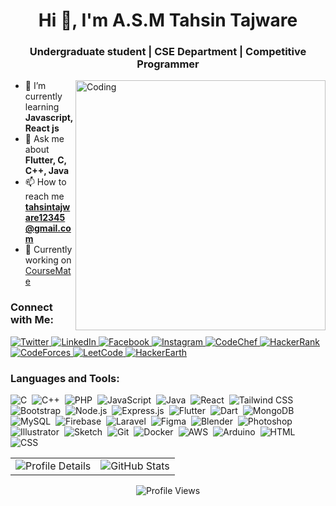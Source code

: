 <h1 align="center">Hi 👋, I'm A.S.M Tahsin Tajware</h1>
<h3 align="center">Undergraduate student | CSE Department | Competitive Programmer</h3>
<img align="right" alt="Coding" width="400" src="![Image](https://github.com/user-attachments/assets/8bf7d188-56d5-44c8-98a8-c04ee11d4010)">

- 🌱 I’m currently learning **Javascript, React js**
- 💬 Ask me about **Flutter, C, C++, Java**
- 📫 How to reach me **tahsintajware12345@gmail.com**
- 🔧 Currently working on [CourseMate](https://github.com/Tahsin-Tajware/CourseMate)

<h3 align="left">Connect with Me:</h3>

<p align="left">
  <a href="https://twitter.com/tahsin_tajware" target="_blank">
    <img src="https://img.shields.io/badge/twitter-logo?style=for-the-badge&logo=twitter&logoColor=white&color=%231DA1F2" alt="Twitter" />
  </a>
  <a href="https://linkedin.com/in/tahsintajware" target="_blank">
    <img src="https://img.shields.io/badge/linkedin-logo?style=for-the-badge&logo=linkedin&logoColor=white&color=%230A66C2" alt="LinkedIn" />
  </a>
  <a href="https://fb.com/tahsin.tajware.0" target="_blank">
    <img src="https://img.shields.io/badge/facebook-logo?style=for-the-badge&logo=facebook&logoColor=white&color=%231877F2" alt="Facebook" />
  </a>
  <a href="https://instagram.com/tahsin.tajware" target="_blank">
    <img src="https://img.shields.io/badge/instagram-logo?style=for-the-badge&logo=instagram&logoColor=white&color=%23E4405F" alt="Instagram" />
  </a>
  <a href="https://www.codechef.com/users/tahsin_tajware" target="_blank">
    <img src="https://img.shields.io/badge/codechef-logo?style=for-the-badge&logo=codechef&logoColor=white&color=%235B4636" alt="CodeChef" />
  </a>
  <a href="https://www.hackerrank.com/tahsin_cse_20221" target="_blank">
    <img src="https://img.shields.io/badge/hackerrank-logo?style=for-the-badge&logo=hackerrank&logoColor=white&color=%2329B474" alt="HackerRank" />
  </a>
  <a href="https://codeforces.com/profile/tahsin.tajware" target="_blank">
    <img src="https://img.shields.io/badge/codeforces-logo?style=for-the-badge&logo=codeforces&logoColor=white&color=%231F8ACB" alt="CodeForces" />
  </a>
  <a href="https://www.leetcode.com/tahsin_tajware" target="_blank">
    <img src="https://img.shields.io/badge/leetcode-logo?style=for-the-badge&logo=leetcode&logoColor=white&color=%23FFA116" alt="LeetCode" />
  </a>
  <a href="https://www.hackerearth.com/tahsin.cse.20220104006" target="_blank">
    <img src="https://img.shields.io/badge/hackerearth-logo?style=for-the-badge&logo=hackerearth&logoColor=white&color=%23285B9A" alt="HackerEarth" />
  </a>
</p>

<h3 align="left">Languages and Tools:</h3>
<p align="left">
  <img src="https://img.shields.io/badge/-C-05122A?style=flat&logo=C&logoColor=A8B9CC" alt="C">&nbsp;
  <img src="https://img.shields.io/badge/-C++-05122A?style=flat&logo=C%2B%2B&logoColor=00599C" alt="C++">&nbsp;
  <img src="https://img.shields.io/badge/-PHP-05122A?style=flat&logo=php&logoColor=777BB4" alt="PHP">&nbsp;
  <img src="https://img.shields.io/badge/-JavaScript-05122A?style=flat&logo=javascript&logoColor=F7DF1E" alt="JavaScript">&nbsp;
  <img src="https://img.shields.io/badge/-Java-05122A?style=flat&logo=openjdk&logoColor=007396" alt="Java">&nbsp;
  <img src="https://img.shields.io/badge/-React-05122A?style=flat&logo=react&logoColor=61DAFB" alt="React">&nbsp;
  <img src="https://img.shields.io/badge/-Tailwind%20CSS-05122A?style=flat&logo=tailwindcss&logoColor=38B2AC" alt="Tailwind CSS">&nbsp;
  <img src="https://img.shields.io/badge/-Bootstrap-05122A?style=flat&logo=bootstrap&logoColor=563D7C" alt="Bootstrap">&nbsp;
  <img src="https://img.shields.io/badge/-Node.js-05122A?style=flat&logo=node.js&logoColor=339933" alt="Node.js">&nbsp;
  <img src="https://img.shields.io/badge/-Express.js-05122A?style=flat&logo=express&logoColor=000000" alt="Express.js">&nbsp;
  <img src="https://img.shields.io/badge/-Flutter-05122A?style=flat&logo=flutter&logoColor=02569B" alt="Flutter">&nbsp;
  <img src="https://img.shields.io/badge/-Dart-05122A?style=flat&logo=dart&logoColor=0175C2" alt="Dart">&nbsp;
  <img src="https://img.shields.io/badge/-MongoDB-05122A?style=flat&logo=mongodb&logoColor=47A248" alt="MongoDB">&nbsp;
  <img src="https://img.shields.io/badge/-MySQL-05122A?style=flat&logo=mysql&logoColor=4479A1" alt="MySQL">&nbsp;
  <img src="https://img.shields.io/badge/-Firebase-05122A?style=flat&logo=firebase&logoColor=FFCA28" alt="Firebase">&nbsp;
  <img src="https://img.shields.io/badge/-Laravel-05122A?style=flat&logo=laravel&logoColor=FF2D20" alt="Laravel">&nbsp;
  <img src="https://img.shields.io/badge/-Figma-05122A?style=flat&logo=figma&logoColor=F24E1E" alt="Figma">&nbsp;
  <img src="https://img.shields.io/badge/-Blender-05122A?style=flat&logo=blender&logoColor=F5792A" alt="Blender">&nbsp;
  <img src="https://img.shields.io/badge/-Photoshop-05122A?style=flat&logo=adobe-photoshop&logoColor=31A8FF" alt="Photoshop">&nbsp;
  <img src="https://img.shields.io/badge/-Illustrator-05122A?style=flat&logo=adobe-illustrator&logoColor=FF9A00" alt="Illustrator">&nbsp;
  <img src="https://img.shields.io/badge/-Sketch-05122A?style=flat&logo=sketch&logoColor=F7B500" alt="Sketch">&nbsp;
  <img src="https://img.shields.io/badge/-Git-05122A?style=flat&logo=git&logoColor=F05032" alt="Git">&nbsp;
  <img src="https://img.shields.io/badge/-Docker-05122A?style=flat&logo=docker&logoColor=2496ED" alt="Docker">&nbsp;
  <img src="https://img.shields.io/badge/-AWS-05122A?style=flat&logo=amazon-aws&logoColor=FF9900" alt="AWS">&nbsp;
  <img src="https://img.shields.io/badge/-Arduino-05122A?style=flat&logo=arduino&logoColor=00979D" alt="Arduino">&nbsp;
  <img src="https://img.shields.io/badge/-HTML-05122A?style=flat&logo=html5&logoColor=E34F26" alt="HTML">&nbsp;
  <img src="https://img.shields.io/badge/-CSS-05122A?style=flat&logo=css3&logoColor=1572B6" alt="CSS">&nbsp;
</p>


<div align="center">
  <table>
    <tr>
      <td>
       <img src="http://github-profile-summary-cards.vercel.app/api/cards/profile-details?username=tahsin-tajware&theme=chartreuse_dark" alt="Profile Details" />
      </td>
            <td>
        <img src="https://github-readme-stats.vercel.app/api?username=tahsin-tajware&show_icons=true&locale=en&theme=chartreuse-dark" alt="GitHub Stats" />
      </td>
    </tr>
  </table>
</div>

<p align="center">
  <img src="https://komarev.com/ghpvc/?username=tahsin-tajware&label=Profile%20views&color=0e75b6&style=flat" alt="Profile Views" />
</p>
